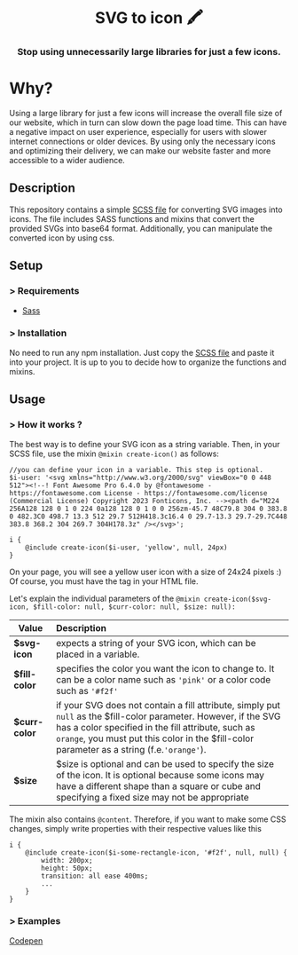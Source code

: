 <h1 align="center">SVG to icon 🖍 </h1>

<h3 align="center">Stop using unnecessarily large libraries for just a few icons.</h3>

# Why?

Using a large library for just a few icons will increase the overall file size of our website, which in turn can slow down the page load time. This can have a negative impact on user experience, especially for users with slower internet connections or older devices. By using only the necessary icons and optimizing their delivery, we can make our website faster and more accessible to a wider audience.

## Description

This repository contains a simple [SCSS file](https://github.com/davidkolisek/svg-to-icon/blob/master/assets/scss/svg-to-icon-all.scss) for converting SVG images into icons. The file includes SASS functions and mixins that convert the provided SVGs into base64 format. Additionally, you can manipulate the converted icon by using css.

## Setup

### > Requirements
- [Sass](https://sass-lang.com/)

### > Installation

No need to run any npm installation. Just copy the [SCSS file](https://github.com/davidkolisek/svg-to-icon/blob/master/assets/scss/svg-to-icon-all.scss) and paste it into your project. It is up to you to decide how to organize the functions and mixins. 

## Usage

### > How it works ? 

The best way is to define your SVG icon as a string variable. Then, in your SCSS file, use the mixin `@mixin create-icon()` as follows:
```
//you can define your icon in a variable. This step is optional.
$i-user: '<svg xmlns="http://www.w3.org/2000/svg" viewBox="0 0 448 512"><!--! Font Awesome Pro 6.4.0 by @fontawesome - https://fontawesome.com License - https://fontawesome.com/license (Commercial License) Copyright 2023 Fonticons, Inc. --><path d="M224 256A128 128 0 1 0 224 0a128 128 0 1 0 0 256zm-45.7 48C79.8 304 0 383.8 0 482.3C0 498.7 13.3 512 29.7 512H418.3c16.4 0 29.7-13.3 29.7-29.7C448 383.8 368.2 304 269.7 304H178.3z" /></svg>';

i {
    @include create-icon($i-user, 'yellow', null, 24px)
}
```

On your page, you will see a yellow user icon with a size of 24x24 pixels :) Of course, you must have the <i></i> tag in your HTML file.

Let's explain the individual parameters of the `@mixin create-icon($svg-icon, $fill-color: null, $curr-color: null, $size: null):`

| Value   |      Description      |
|---------------------------|:-------------|
| **$svg-icon** |  expects a string of your SVG icon, which can be placed in a variable. |
| **$fill-color** |    specifies the color you want the icon to change to. It can be a color name such as `'pink'` or a color code such as `'#f2f'`   |
| **$curr-color** | if your SVG does not contain a fill attribute, simply put `null` as the $fill-color parameter. However, if the SVG has a color specified in the fill attribute, such as `orange`, you must put this color in the $fill-color parameter as a string (f.e.`'orange'`). |
| **$size** |  $size is optional and can be used to specify the size of the icon. It is optional because some icons may have a different shape than a square or cube and specifying a fixed size may not be appropriate |

The mixin also contains `@content`. Therefore, if you want to make some CSS changes, simply write properties with their respective values like this
```
i {
    @include create-icon($i-some-rectangle-icon, '#f2f', null, null) {
        width: 200px;
        height: 50px;
        transition: all ease 400ms;
        ...
    }
}
```

### > Examples

[Codepen](https://codepen.io/davidkolisek/pen/BaqNGRM)

